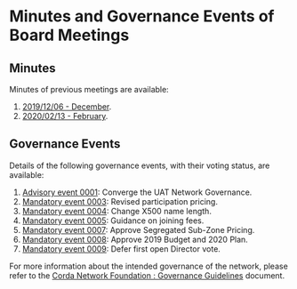 # Minutes and Governance Events of Board Meetings

## Minutes

Minutes of previous meetings are available:

1. [2019/12/06 - December](/minutes/20191206).
2. [2020/02/13 - February](/minutes/20200213).

## Governance Events

Details of the following governance events, with their voting status, are available:

1. [Advisory event 0001](/minutes/event-0001): Converge the UAT Network Governance.
2. [Mandatory event 0003](/minutes/event-0003): Revised participation pricing.
2. [Mandatory event 0004](/minutes/event-0004): Change X500 name length.
2. [Mandatory event 0005](/minutes/event-0005): Guidance on joining fees.
2. [Mandatory event 0007](/minutes/event-0007): Approve Segregated Sub-Zone Pricing.
3. [Mandatory event 0008](/minutes/event-0008): Approve 2019 Budget and 2020 Plan.
4. [Mandatory event 0009](/minutes/event-0009): Defer first open Director vote.

For more information about the intended governance of the network, please refer to the [Corda Network Foundation : 
Governance Guidelines](/governance/governance-guidelines) document.
